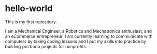 # hello-world
This is my first repository.

I am a Mechanical Engineer, a Robotics and Mechatronics anthusiast, and an eCommerce entrepreneur. I am currently learning to communicate with computers by taking coding lessons and I put my skills into practice by building pro bono projects for nonprofits.
